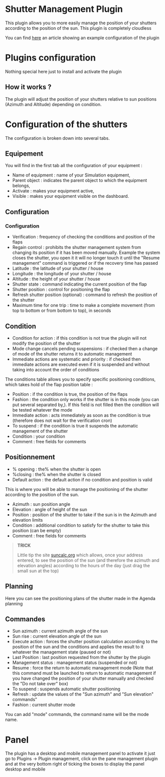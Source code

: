 # Shutter Management Plugin

This plugin allows you to more easily manage the position of your shutters according to the position of the sun. This plugin is completely cloudless

You can find [here](https://www.jeedom.com/blog/?p=4310) an article showing an example configuration of the plugin

# Plugins configuration

Nothing special here just to install and activate the plugin

## How it works ?

The plugin will adjust the position of your shutters relative to sun positions (Azimuth and Altitude) depending on condition.

# Configuration of the shutters

The configuration is broken down into several tabs.

## Equipement

You will find in the first tab all the configuration of your equipment :

- Name of equipment : name of your Simulation equipment,
- Parent object : indicates the parent object to which the equipment belongs,
- Activate : makes your equipment active,
- Visible : makes your equipment visible on the dashboard.


## Configuration

### Configuration

- Verification : frequency of checking the conditions and position of the flaps
- Regain control : prohibits the shutter management system from changing its position if it has been moved manually. Example the system closes the shutter, you open it it will no longer touch it until the "Resume management" command is triggered or if the recovery time has passed
- Latitude : the latitude of your shutter / house
- Longitude : the longitude of your shutter / house
- Altitude : the height of your shutter / house
- Shutter state : command indicating the current position of the flap
- Shutter position : control for positioning the flap
- Refresh shutter position (optional) : command to refresh the position of the shutter
- Maximum time for one trip : time to make a complete movement (from top to bottom or from bottom to top), in seconds

## Condition

- Condition for action : if this condition is not true the plugin will not modify the position of the shutter
- Mode change cancels pending suspensions : if checked then a change of mode of the shutter returns it to automatic management
- Immediate actions are systematic and priority : if checked then immediate actions are executed even if it is suspended and without taking into account the order of conditions

The conditions table allows you to specify specific positioning conditions, which takes hold of the flap position table :
- Position : if the condition is true, the position of the flaps
- Fashion : the condition only works if the shutter is in this mode (you can put several separated by,). If this field is not filled then the condition will be tested whatever the mode
- Immediate action : acts immediately as soon as the condition is true (therefore does not wait for the verification cron)
- To suspend : if the condition is true it suspends the automatic management of the shutter
- Condition : your condition
- Comment : free fields for comments

## Positionnement

- % opening : the% when the shutter is open
- %closing : the% when the shutter is closed
- Default action : the default action if no condition and position is valid

This is where you will be able to manage the positioning of the shutter according to the position of the sun.

- Azimuth : sun position angle
- Elevation : angle of height of the sun
- Position : position of the shutter to take if the sun is in the Azimuth and elevation limits
- Condition : additional condition to satisfy for the shutter to take this position (can be empty)
- Comment : free fields for comments

>**TRICK**
>
>Little tip the site [suncalc.org](https://www.suncalc.org) which allows, once your address entered, to see the position of the sun (and therefore the azimuth and elevation angles) according to the hours of the day (just drag the small sun at the top)

## Planning

Here you can see the positioning plans of the shutter made in the Agenda planning

## Commandes

- Sun azimuth : current azimuth angle of the sun
- Sun rise : current elevation angle of the sun
- Execute action : forces the shutter position calculation according to the position of the sun and the conditions and applies the result to it whatever the management state (paused or not)
- Last Position : last position requested from the shutter by the plugin
- Management status : management status (suspended or not)
- Resume : force the return to automatic management mode (Note that this command must be launched to return to automatic management if you have changed the position of your shutter manually and checked the "Do not take over" box)
- To suspend : suspends automatic shutter positioning
- Refresh : update the values of the "Sun azimuth" and "Sun elevation" commands"
- Fashion : current shutter mode

You can add "mode" commands, the command name will be the mode name.

# Panel

The plugin has a desktop and mobile management panel to activate it just go to Plugins -> Plugin management, click on the pane management plugin and at the very bottom right of ticking the boxes to display the panel desktop and mobile
